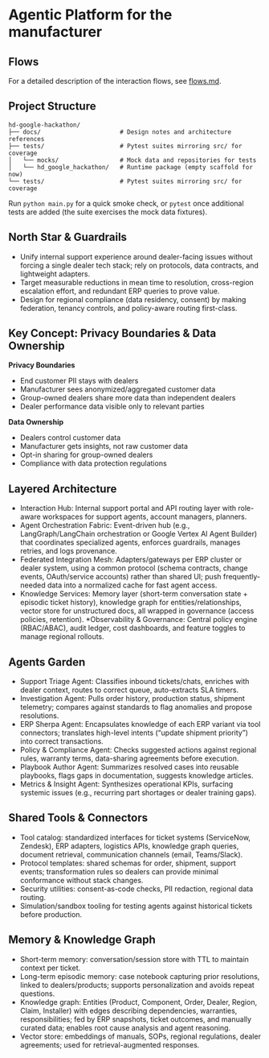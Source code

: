 # Agentic Platform for the manufacturer

## Flows

For a detailed description of the interaction flows, see [flows.md](flows.md).

## Project Structure

```
hd-google-hackathon/
├── docs/                      # Design notes and architecture references
├── tests/                     # Pytest suites mirroring src/ for coverage
│   └── mocks/                 # Mock data and repositories for tests
│   └── hd_google_hackathon/   # Runtime package (empty scaffold for now)
└── tests/                     # Pytest suites mirroring src/ for coverage
```

Run `python main.py` for a quick smoke check, or `pytest` once additional tests are added (the suite exercises the mock data fixtures).

## North Star & Guardrails

* Unify internal support experience around dealer-facing issues without forcing a single dealer tech stack; rely on protocols, data contracts, and lightweight adapters.
* Target measurable reductions in mean time to resolution, cross-region escalation effort, and redundant ERP queries to prove value.
* Design for regional compliance (data residency, consent) by making federation, tenancy controls, and policy-aware routing first-class.

## Key Concept: Privacy Boundaries & Data Ownership

**Privacy Boundaries**
- End customer PII stays with dealers
- Manufacturer sees anonymized/aggregated customer data
- Group-owned dealers share more data than independent dealers
- Dealer performance data visible only to relevant parties

**Data Ownership**
- Dealers control customer data
- Manufacturer gets insights, not raw customer data
- Opt-in sharing for group-owned dealers
- Compliance with data protection regulations

## Layered Architecture

* Interaction Hub: Internal support portal and API routing layer with role-aware workspaces for support agents, account managers, planners.
* Agent Orchestration Fabric: Event-driven hub (e.g., LangGraph/LangChain orchestration or Google Vertex AI Agent Builder) that coordinates specialized agents, enforces guardrails, manages retries, and logs provenance.
* Federated Integration Mesh: Adapters/gateways per ERP cluster or dealer system, using a common protocol (schema contracts, change events, OAuth/service accounts) rather than shared UI; push frequently-needed data into a normalized cache for fast agent access.
* Knowledge Services: Memory layer (short-term conversation state + episodic ticket history), knowledge graph for entities/relationships, vector store for unstructured docs, all wrapped in governance (access policies, retention).
*Observability & Governance: Central policy engine (RBAC/ABAC), audit ledger, cost dashboards, and feature toggles to manage regional rollouts.

## Agents Garden

* Support Triage Agent: Classifies inbound tickets/chats, enriches with dealer context, routes to correct queue, auto-extracts SLA timers.
* Investigation Agent: Pulls order history, production status, shipment telemetry; compares against standards to flag anomalies and propose resolutions.
* ERP Sherpa Agent: Encapsulates knowledge of each ERP variant via tool connectors; translates high-level intents (“update shipment priority”) into correct transactions.
* Policy & Compliance Agent: Checks suggested actions against regional rules, warranty terms, data-sharing agreements before execution.
* Playbook Author Agent: Summarizes resolved cases into reusable playbooks, flags gaps in documentation, suggests knowledge articles.
* Metrics & Insight Agent: Synthesizes operational KPIs, surfacing systemic issues (e.g., recurring part shortages or dealer training gaps).

## Shared Tools & Connectors

* Tool catalog: standardized interfaces for ticket systems (ServiceNow, Zendesk), ERP adapters, logistics APIs, knowledge graph queries, document retrieval, communication channels (email, Teams/Slack).
* Protocol templates: shared schemas for order, shipment, support events; transformation rules so dealers can provide minimal conformance without stack changes.
* Security utilities: consent-as-code checks, PII redaction, regional data routing.
* Simulation/sandbox tooling for testing agents against historical tickets before production.


## Memory & Knowledge Graph

* Short-term memory: conversation/session store with TTL to maintain context per ticket.
* Long-term episodic memory: case notebook capturing prior resolutions, linked to dealers/products; supports personalization and avoids repeat questions.
* Knowledge graph: Entities (Product, Component, Order, Dealer, Region, Claim, Installer) with edges describing dependencies, warranties, responsibilities; fed by ERP snapshots, ticket outcomes, and manually curated data; enables root cause analysis and agent reasoning.
* Vector store: embeddings of manuals, SOPs, regional regulations, dealer agreements; used for retrieval-augmented responses.
